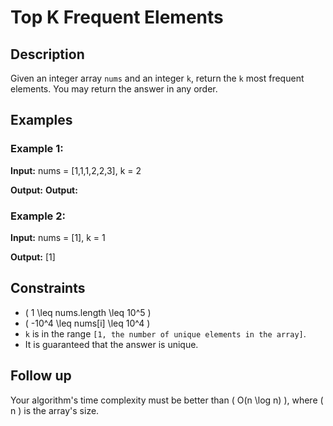 
# Top K Frequent Elements

## Description

Given an integer array `nums` and an integer `k`, return the `k` most frequent elements. You may return the answer in any order.

## Examples

### Example 1:
**Input:**
nums = [1,1,1,2,2,3], k = 2

**Output:**
**Output:** 

### Example 2:
**Input:**
nums = [1], k = 1

**Output:**
[1]


## Constraints

- \( 1 \leq nums.length \leq 10^5 \)
- \( -10^4 \leq nums[i] \leq 10^4 \)
- `k` is in the range `[1, the number of unique elements in the array]`.
- It is guaranteed that the answer is unique.

## Follow up

Your algorithm's time complexity must be better than \( O(n \log n) \), where \( n \) is the array's size.
